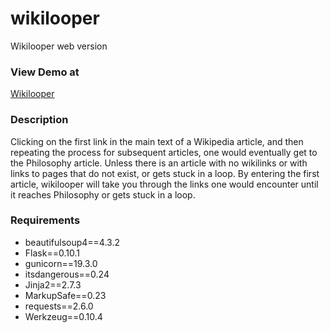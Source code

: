 # wikilooper
Wikilooper web version

### View Demo at
[Wikilooper](http://wikilooper.herokuapp.com/)

### Description
Clicking on the first link in the main text of a Wikipedia article, and then repeating the process for subsequent articles, one would  eventually get to the Philosophy article. 
Unless there is an article with no wikilinks or with links to pages that do not exist, or gets stuck in a loop. By entering the first article, wikilooper will take you through the links one would encounter until it reaches Philosophy or gets stuck in a loop.

### Requirements
- beautifulsoup4==4.3.2
- Flask==0.10.1
- gunicorn==19.3.0
- itsdangerous==0.24
- Jinja2==2.7.3
- MarkupSafe==0.23
- requests==2.6.0
- Werkzeug==0.10.4
